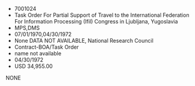 * 7001024
* Task Order For Partial Support of Travel to the             International Federation For Information Processing (Ifil)  Congress in Ljubljana, Yugoslavia
* MPS,DMS
* 07/01/1970,04/30/1972
* None   DATA NOT AVAILABLE, National Research Council
* Contract-BOA/Task Order
*   name not available
* 04/30/1972
* USD 34,955.00

NONE